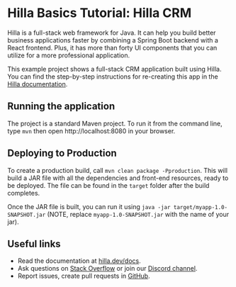 # Hilla Basics Tutorial: Hilla CRM

Hilla is a full-stack web framework for Java. It can help you build better business applications faster by combining a Spring Boot backend with a React frontend. Plus, it has more than forty UI components that you can utilize for a more professional application. 

This example project shows a full-stack CRM application built using Hilla. You can find the step-by-step instructions for re-creating this app in the [Hilla documentation](https://hilla.dev/docs).

## Running the application

The project is a standard Maven project. To run it from the command line,
type `mvn` then open http://localhost:8080 in your browser.

## Deploying to Production

To create a production build, call `mvn clean package -Pproduction`.
This will build a JAR file with all the dependencies and front-end resources,
ready to be deployed. The file can be found in the `target` folder after the build completes.

Once the JAR file is built, you can run it using
`java -jar target/myapp-1.0-SNAPSHOT.jar` (NOTE, replace
`myapp-1.0-SNAPSHOT.jar` with the name of your jar).

## Useful links

- Read the documentation at [hilla.dev/docs](https://hilla.dev/docs/).
- Ask questions on [Stack Overflow](https://stackoverflow.com/questions/tagged/hilla) or join our [Discord channel](https://discord.gg/MYFq5RTbBn).
- Report issues, create pull requests in [GitHub](https://github.com/vaadin/hilla).
